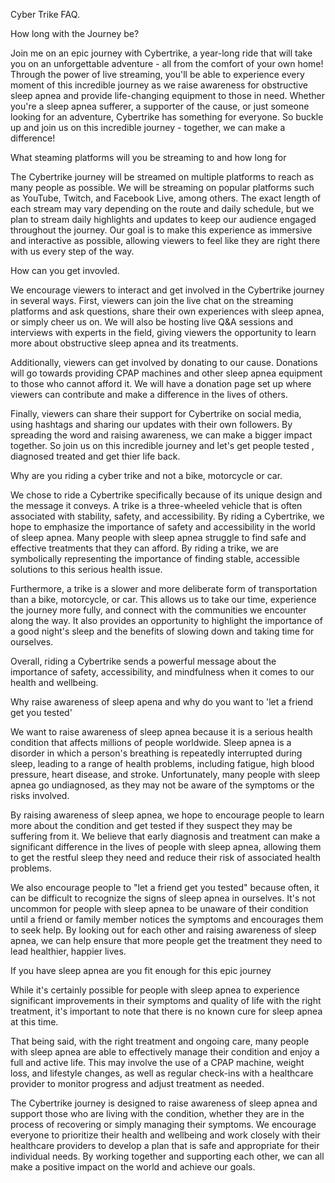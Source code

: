 Cyber Trike FAQ.




How long with the Journey be?

Join me on an epic journey with Cybertrike, a year-long ride that will take you on an unforgettable adventure - all from the comfort of your own home! Through the power of live streaming, you'll be able to experience every moment of this incredible journey as we raise awareness for obstructive sleep apnea and provide life-changing equipment to those in need. Whether you're a sleep apnea sufferer, a supporter of the cause, or just someone looking for an adventure, Cybertrike has something for everyone. So buckle up and join us on this incredible journey - together, we can make a difference!


What steaming platforms will you be streaming to and how long for


The Cybertrike journey will be streamed on multiple platforms to reach as many people as possible. We will be streaming on popular platforms such as YouTube, Twitch, and Facebook Live, among others. The exact length of each stream may vary depending on the route and daily schedule, but we plan to stream daily highlights and updates to keep our audience engaged throughout the journey. Our goal is to make this experience as immersive and interactive as possible, allowing viewers to feel like they are right there with us every step of the way.


How can you get invovled.

We encourage viewers to interact and get involved in the Cybertrike journey in several ways. First, viewers can join the live chat on the streaming platforms and ask questions, share their own experiences with sleep apnea, or simply cheer us on. We will also be hosting live Q&A sessions and interviews with experts in the field, giving viewers the opportunity to learn more about obstructive sleep apnea and its treatments.

Additionally, viewers can get involved by donating to our cause. Donations will go towards providing CPAP machines and other sleep apnea equipment to those who cannot afford it. We will have a donation page set up where viewers can contribute and make a difference in the lives of others.

Finally, viewers can share their support for Cybertrike on social media, using hashtags and sharing our updates with their own followers. By spreading the word and raising awareness, we can make a bigger impact together. So join us on this incredible journey and let's get people tested , diagnosed treated and get thier life back.
 

Why are you riding a cyber trike and not a bike, motorcycle or car.

We chose to ride a Cybertrike specifically because of its unique design and the message it conveys. A trike is a three-wheeled vehicle that is often associated with stability, safety, and accessibility. By riding a Cybertrike, we hope to emphasize the importance of safety and accessibility in the world of sleep apnea. Many people with sleep apnea struggle to find safe and effective treatments that they can afford. By riding a trike, we are symbolically representing the importance of finding stable, accessible solutions to this serious health issue.

Furthermore, a trike is a slower and more deliberate form of transportation than a bike, motorcycle, or car. This allows us to take our time, experience the journey more fully, and connect with the communities we encounter along the way. It also provides an opportunity to highlight the importance of a good night's sleep and the benefits of slowing down and taking time for ourselves.

Overall, riding a Cybertrike sends a powerful message about the importance of safety, accessibility, and mindfulness when it comes to our health and wellbeing.


Why raise awareness of sleep apena and  why do you want to 'let a friend get you tested'

We want to raise awareness of sleep apnea because it is a serious health condition that affects millions of people worldwide. Sleep apnea is a disorder in which a person's breathing is repeatedly interrupted during sleep, leading to a range of health problems, including fatigue, high blood pressure, heart disease, and stroke. Unfortunately, many people with sleep apnea go undiagnosed, as they may not be aware of the symptoms or the risks involved.

By raising awareness of sleep apnea, we hope to encourage people to learn more about the condition and get tested if they suspect they may be suffering from it. We believe that early diagnosis and treatment can make a significant difference in the lives of people with sleep apnea, allowing them to get the restful sleep they need and reduce their risk of associated health problems.

We also encourage people to "let a friend get you tested" because often, it can be difficult to recognize the signs of sleep apnea in ourselves. It's not uncommon for people with sleep apnea to be unaware of their condition until a friend or family member notices the symptoms and encourages them to seek help. By looking out for each other and raising awareness of sleep apnea, we can help ensure that more people get the treatment they need to lead healthier, happier lives.

If you have sleep apnea are you fit enough for this epic journey

 While it's certainly possible for people with sleep apnea to experience significant improvements in their symptoms and quality of life with the right treatment, it's important to note that there is no known cure for sleep apnea at this time.

That being said, with the right treatment and ongoing care, many people with sleep apnea are able to effectively manage their condition and enjoy a full and active life. This may involve the use of a CPAP machine, weight loss, and lifestyle changes, as well as regular check-ins with a healthcare provider to monitor progress and adjust treatment as needed.

The Cybertrike journey is designed to raise awareness of sleep apnea and support those who are living with the condition, whether they are in the process of recovering or simply managing their symptoms. We encourage everyone to prioritize their health and wellbeing and work closely with their healthcare providers to develop a plan that is safe and appropriate for their individual needs. By working together and supporting each other, we can all make a positive impact on the world and achieve our goals.

